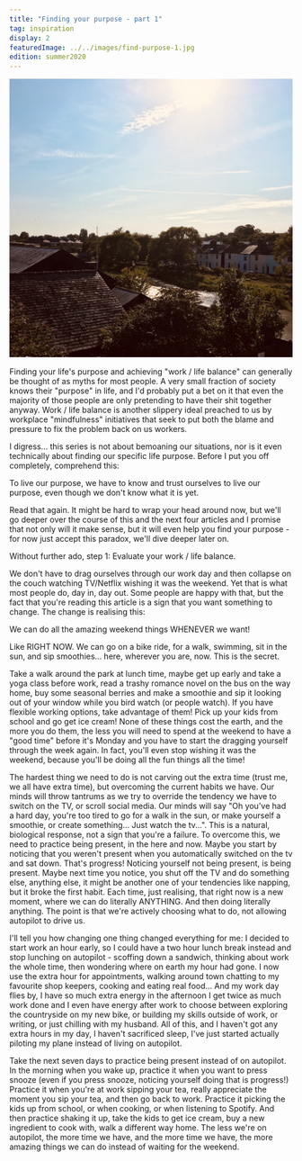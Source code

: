 ```yaml
---
title: "Finding your purpose - part 1"
tag: inspiration
display: 2
featuredImage: ../../images/find-purpose-1.jpg
edition: summer2020
---
```


![Faversham Creek](../../images/find-purpose-1.jpg)

Finding your life's purpose and achieving "work / life balance" can generally be thought of as myths for most people. A very small fraction of society knows their "purpose" in life, and I'd probably put a bet on it that even the majority of those people are only pretending to have their shit together anyway. Work / life balance is another slippery ideal preached to us by workplace "mindfulness" initiatives that seek to put both the blame and pressure to fix the problem back on us workers.

I digress... this series is not about bemoaning our situations, nor is it even technically about finding our specific life purpose. Before I put you off completely, comprehend this:

To live our purpose, we have to know and trust ourselves to live our purpose, even though we don't know what it is yet. 

Read that again. It might be hard to wrap your head around now, but we'll go deeper over the course of this and the next four articles and I promise that not only will it make sense, but it will even help you find your purpose - for now just accept this paradox, we'll dive deeper later on. 

Without further ado, step 1: Evaluate your work / life balance. 

We don't have to drag ourselves through our work day and then collapse on the couch watching TV/Netflix wishing it was the weekend. Yet that is what most people do, day in, day out. Some people are happy with that, but the fact that you're reading this article is a sign that you want something to change. The change is realising this:

We can do all the amazing weekend things WHENEVER we want!

Like RIGHT NOW. We can go on a bike ride, for a walk, swimming, sit in the sun, and sip smoothies... here, wherever you are, now. This is the secret. 

Take a walk around the park at lunch time, maybe get up early and take a yoga class before work, read a trashy romance novel on the bus on the way home, buy some seasonal berries and make a smoothie and sip it looking out of your window while you bird watch (or people watch). If you have flexible working options, take advantage of them! Pick up your kids from school and go get ice cream! None of these things cost the earth, and the more you do them, the less you will need to spend at the weekend to have a "good time" before it's Monday and you have to start the dragging yourself through the week again. In fact, you'll even stop wishing it was the weekend, because you'll be doing all the fun things all the time! 

The hardest thing we need to do is not carving out the extra time (trust me, we all have extra time), but overcoming the current habits we have. Our minds will throw tantrums as we try to override the tendency we have to switch on the TV, or scroll social media. Our minds will say "Oh you've had a hard day, you're too tired to go for a walk in the sun, or make yourself a smoothie, or create something... Just watch the tv...". This is a natural, biological response, not a sign that you're a failure. To overcome this, we need to practice being present, in the here and now. Maybe you start by noticing that you weren't present when you automatically switched on the tv and sat down. That's progress! Noticing yourself not being present, is being present. Maybe next time you notice, you shut off the TV and do something else, anything else, it might be another one of your tendencies like napping, but it broke the first habit. Each time, just realising, that right now is a new moment, where we can do literally ANYTHING. And then doing literally anything. The point is that we're actively choosing what to do, not allowing autopilot to drive us. 

I'll tell you how changing one thing changed everything for me: I decided to start work an hour early, so I could have a two hour lunch break instead and stop lunching on autopilot - scoffing down a sandwich, thinking about work the whole time, then wondering where on earth my hour had gone. I now use the extra hour for appointments, walking around town chatting to my favourite shop keepers, cooking and eating real food... And my work day flies by, I have so much extra energy in the afternoon I get twice as much work done and I even have energy after work to choose between exploring the countryside on my new bike, or building my skills outside of work, or writing, or just chilling with my husband. All of this, and I haven't got any extra hours in my day, I haven't sacrificed sleep, I've just started actually piloting my plane instead of living on autopilot. 

Take the next seven days to practice being present instead of on autopilot. In the morning when you wake up, practice it when you want to press snooze (even if you press snooze, noticing yourself doing that is progress!) Practice it when you're at work sipping your tea, really appreciate the moment you sip your tea, and then go back to work. Practice it picking the kids up from school, or when cooking, or when listening to Spotify. And then practice shaking it up, take the kids to get ice cream, buy a new ingredient to cook with, walk a different way home. The less we're on autopilot, the more time we have, and the more time we have, the more amazing things we can do instead of waiting for the weekend. 